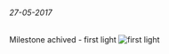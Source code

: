 ###### 27-05-2017
Milestone achived - first light
![first light](https://cloud.githubusercontent.com/assets/13516657/26523806/7e9bfa4a-431f-11e7-89fc-97a1ad2be7df.png)